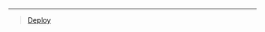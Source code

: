 
***

> [Deploy](https://dashboard.heroku.com/new?template=https://github.com/ravindu01manoj/Deploy-Sew-c)
